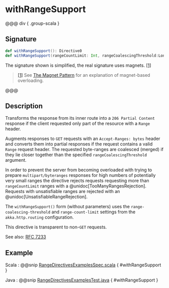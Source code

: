 # withRangeSupport

@@@ div { .group-scala }
## Signature

```scala
def withRangeSupport(): Directive0
def withRangeSupport(rangeCountLimit: Int, rangeCoalescingThreshold:Long): Directive0
```

The signature shown is simplified, the real signature uses magnets. <a id="^1" href="#1">[1]</a>

> <a id="1" href="#^1">[1]</a> See [The Magnet Pattern](http://spray.io/blog/2012-12-13-the-magnet-pattern/) for an explanation of magnet-based overloading.

@@@

## Description

Transforms the response from its inner route into a `206 Partial Content`
response if the client requested only part of the resource with a `Range` header.

Augments responses to `GET` requests with an `Accept-Ranges: bytes` header and converts them into partial responses
if the request contains a valid `Range` request header. The requested byte-ranges are coalesced (merged) if they
lie closer together than the specified `rangeCoalescingThreshold` argument.

In order to prevent the server from becoming overloaded with trying to prepare `multipart/byteranges` responses for
high numbers of potentially very small ranges the directive rejects requests requesting more than `rangeCountLimit`
ranges with a @unidoc[TooManyRangesRejection].
Requests with unsatisfiable ranges are rejected with an @unidoc[UnsatisfiableRangeRejection].

The `withRangeSupport()` form (without parameters) uses the `range-coalescing-threshold` and `range-count-limit`
settings from the `akka.http.routing` configuration.

This directive is transparent to non-`GET` requests.

See also: [RFC 7233](https://tools.ietf.org/html/rfc7233)

## Example

Scala
:  @@snip [RangeDirectivesExamplesSpec.scala]($test$/scala/docs/http/scaladsl/server/directives/RangeDirectivesExamplesSpec.scala) { #withRangeSupport }

Java
:  @@snip [RangeDirectivesExamplesTest.java]($test$/java/docs/http/javadsl/server/directives/RangeDirectivesExamplesTest.java) { #withRangeSupport }
